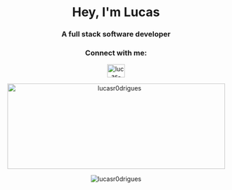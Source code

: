 <h1 align="center">Hey, I'm Lucas</h1>
<h3 align="center">A full stack software developer</h3>

<h3 align="center">Connect with me:</h3>
<p align="center">
  <a href="https://linkedin.com/in/lucas-augusto-rodrigues" target="blank"
    ><img
      align="center"
      src="https://raw.githubusercontent.com/rahuldkjain/github-profile-readme-generator/master/src/images/icons/Social/linked-in-alt.svg"
      alt="lucas-augusto-rodrigues"
      height="30"
      width="40"
  /></a>
</p>

<p align="center">
  <img
    align="center"
    width="495"
    height="195"
    src="https://github-readme-stats.vercel.app/api/top-langs?username=lucasr0drigues&show_icons=true&theme=dark&locale=en&layout=compact"
    alt="lucasr0drigues"
  />
</p>

<p align="center">
  <img
    align="center"
    src="https://github-readme-streak-stats.herokuapp.com/?user=lucasr0drigues&theme=dark"
    alt="lucasr0drigues"
  />
</p>
